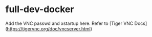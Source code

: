 # full-dev-docker

Add the VNC passwd and xstartup here. Refer to  [Tiger VNC Docs] (https://tigervnc.org/doc/vncserver.html)